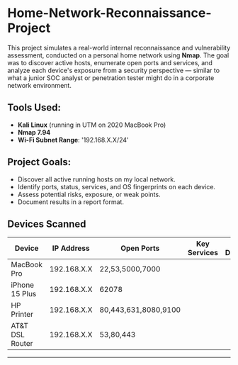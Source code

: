 # Home-Network-Reconnaissance-Project

This project simulates a real-world internal reconnaissance and vulnerability assessment, conducted on a personal home network using **Nmap**. The goal was to discover active hosts, enumerate open ports and services, and analyze each device's exposure from a security perspective — similar to what a junior SOC analyst or penetration tester might do in a corporate network environment.


## Tools Used:

- **Kali Linux** (running in UTM on 2020 MacBook Pro)
- **Nmap 7.94**
- **Wi-Fi Subnet Range**: '192.168.X.X/24'


## Project Goals:

- Discover all active running hosts on my local network.
- Identify ports, status, services, and OS fingerprints on each device.
- Assess potential risks, exposure, or weak points.
- Document results in a report format.


## Devices Scanned 

| Device         | IP Address      | Open Ports    | Key Services   | OS Detected
|----------------|-----------------|-----------------|----------------|-----------
| MacBook Pro    | 192.168.X.X     |22,53,5000,7000  |                |
| iPhone 15 Plus | 192.168.X.X     |62078            |                |                | Xbox One       | 192.168.X.X     |2869             |                |
| HP Printer     | 192.168.X.X     |80,443,631,8080,9100|             |
| AT&T DSL Router| 192.168.X.X     | 53,80,443       |                |
----------------------------------------------------------------------------------
